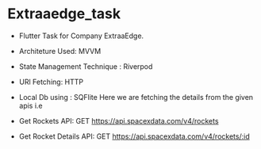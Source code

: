 # Extraaedge_task

- Flutter Task for Company ExtraaEdge. 
- Architeture Used: MVVM
- State Management Technique : Riverpod
- URl Fetching: HTTP
- Local Db using : SQFlite
Here we are fetching the details from the given apis i.e

- Get Rockets API: GET https://api.spacexdata.com/v4/rockets
- Get Rocket Details API: GET https://api.spacexdata.com/v4/rockets/:id
